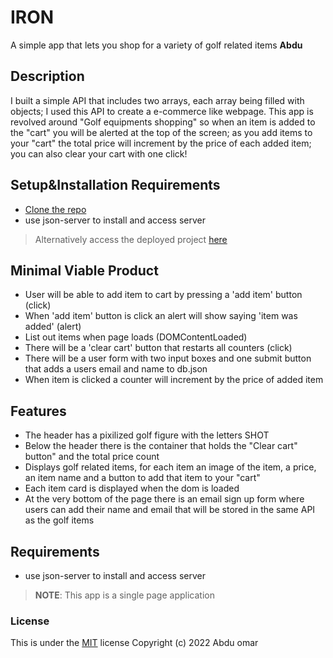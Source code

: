 # IRON
 A simple app that lets you shop for a variety of golf related items
**Abdu**

## Description
I built a simple API that includes two arrays, each array being filled with objects; I used this API to create a e-commerce like webpage. This app is revolved around "Golf equipments shopping" so when an item is added to the "cart" you will be alerted at the top of the screen; as you add items to your "cart" the total price will increment by the price of each added item; you can also clear your cart with one click!

## Setup&Installation Requirements
* [Clone the repo](https://github.com/abdu-10/phase-1-final-project.git)
* use json-server to install and access server
> Alternatively access the deployed project [here](abdu-10.github.io/phase-1-final-project/)
## Minimal Viable Product
  * User will be able to add item to cart by pressing a 'add item' button (click)
  * When 'add item' button is click an alert will show saying 'item was added' (alert)
  * List out items when page loads (DOMContentLoaded)
  * There will be a 'clear cart' button that restarts all counters (click)
  * There will be a user form with two input boxes and one submit button that adds a users email and name to db.json
  * When item is clicked a counter will increment by the price of added item

## Features
- The header has a pixilized golf figure with the letters SHOT
- Below the header there is the container that holds the "Clear cart" button" and the total price count
- Displays golf related items, for each item an image of the item, a price, an item name and a button to add that item to your "cart"
- Each item card is displayed when the dom is loaded
- At the very bottom of the page there is an email sign up form where users can add their name and email that will be stored in the same API as the golf items

## Requirements
* use json-server to install and access server

>**NOTE**: This app is a single page application

### License

This is under the [MIT]([LICENSE]()https://github.com/abdu-10/phase-1-final-project/blob/main/LICENSE) license
Copyright (c) 2022 Abdu omar



